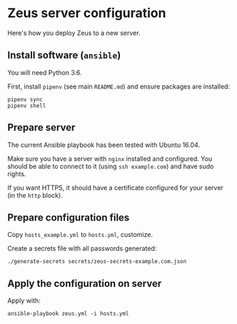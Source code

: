 # Zeus server configuration

Here's how you deploy Zeus to a new server.

## Install software (`ansible`)

You will need Python 3.6.

First, install `pipenv` (see main `README.md`) and ensure packages are
installed:

    pipenv sync
    pipenv shell

## Prepare server

The current Ansible playbook has been tested with Ubuntu 16.04.

Make sure you have a server with `nginx` installed and configured. You should
be able to connect to it (using `ssh example.com`) and have sudo rights.

If you want HTTPS, it should have a certificate configured for your server (in
the `http` block).

## Prepare configuration files

Copy `hosts_example.yml` to `hosts.yml`, customize.

Create a secrets file with all passwords generated:

    ./generate-secrets secrets/zeus-secrets-example.com.json

## Apply the configuration on server

Apply with:

    ansible-playbook zeus.yml -i hosts.yml
